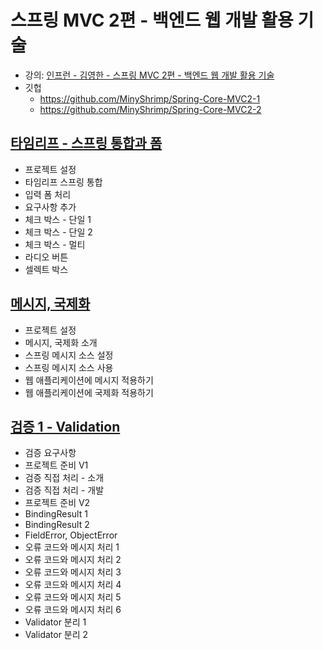 # 스프링 MVC 2편 - 백엔드 웹 개발 활용 기술

* 강의: [인프런 - 김영한 - 스프링 MVC 2편 - 백엔드 웹 개발 활용 기술](
  https://www.inflearn.com/course/%EC%8A%A4%ED%94%84%EB%A7%81-mvc-2/dashboard
  )
* 깃헙
    * https://github.com/MinyShrimp/Spring-Core-MVC2-1
    * https://github.com/MinyShrimp/Spring-Core-MVC2-2

## [타임리프 - 스프링 통합과 폼](./강의/2강)

* 프로젝트 설정
* 타임리프 스프링 통합
* 입력 폼 처리
* 요구사항 추가
* 체크 박스 - 단일 1
* 체크 박스 - 단일 2
* 체크 박스 - 멀티
* 라디오 버튼
* 셀렉트 박스

## [메시지, 국제화](./강의/3강)

* 프로젝트 설정
* 메시지, 국제화 소개
* 스프링 메시지 소스 설정
* 스프링 메시지 소스 사용
* 웹 애플리케이션에 메시지 적용하기
* 웹 애플리케이션에 국제화 적용하기

## [검증 1 - Validation](./강의/4강)

* 검증 요구사항
* 프로젝트 준비 V1
* 검증 직접 처리 - 소개
* 검증 직접 처리 - 개발
* 프로젝트 준비 V2
* BindingResult 1
* BindingResult 2
* FieldError, ObjectError
* 오류 코드와 메시지 처리 1
* 오류 코드와 메시지 처리 2
* 오류 코드와 메시지 처리 3
* 오류 코드와 메시지 처리 4
* 오류 코드와 메시지 처리 5
* 오류 코드와 메시지 처리 6
* Validator 분리 1
* Validator 분리 2